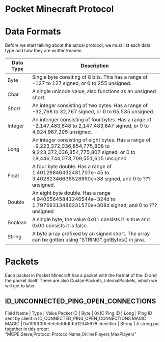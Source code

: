 Pocket Minecraft Protocol
==================

Data Formats
==================

Before we start talking about the actual protocol, we must list each data type and how they are written/readen.

Data Type | Description
--------- | -----------
Byte      | Single byte consiting of 8 bits. This has a range of -127 to 127 signed, or 0 to 255 unsigned.
Char      | A single unicode value, also functions as an unsigned short.
Short     | An integer consisting of two bytes. Has a range of -32,768 to 32,767 signed, or 0 to 65,535 unsigned.
Integer   | An intenger consisting of four bytes. Has a range of −2,147,483,648 to 2,147,483,647 signed, or 0 to 4,924,967,295 unsigned.
Long      | An integer consisting of eight bytes. Has a range of −9,223,372,036,854,775,808 to 9,223,372,036,854,775,807 signed, or 0 to 18,446,744,073,709,551,615 unsigned
Float     | A four byte double. Has a range of 1.40129846432481707e-45 to 3.40282346638528860e+38 signed, and 0 to ??? unsigned.
Double    | An eight byte double. Has a range 4.94065645841246544e-324d to 1.79769313486231570e+308d signed, and 0 to ??? unsigned
Boolean   | A single byte, the value 0x01 consists it is true and 0x00 consists it is false.
String    | A byte array prefixed by an signed short. The array can be gotten using "STRING".getBytes() in java.


Packets
=================
Each packet in Pocket Minecraft has a packet with the format of the ID and the packet itself.
There are also CustomPackets, InternalPackets, which we will get to later.

ID_UNCONNECTED_PING_OPEN_CONNECTIONS
-----------------
Field Name | Type   | Value
Packet ID  | Byte   | 0x1C
Ping ID    | Long   | Ping ID sent by client in ID_CONNECTED_PING_OPEN_CONNECTIONS
MAGIC      | MAGIC  | 0x00ffff00fefefefefdfdfdfd12345678
Identifier | String | A string put together in this order: "MCPE;Steve;Protocol;ProtocolName;OnlinePlayers;MaxPlayers"


